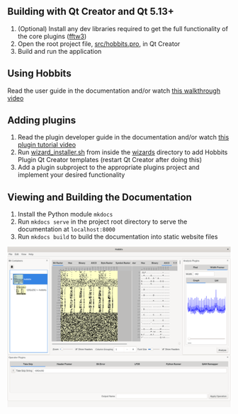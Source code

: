 ## Building with Qt Creator and Qt 5.13+
1. (Optional) Install any dev libraries required to get the full functionality
of the core plugins ([fftw3](http://www.fftw.org/download.html))
2. Open the root project file, [src/hobbits.pro](src/hobbits.pro), in Qt Creator
3. Build and run the application

## Using Hobbits
Read the user guide in the documentation and/or watch
[this walkthrough video](https://youtu.be/6ygkhze36qM)

## Adding plugins
1. Read the plugin developer guide in the documentation and/or watch
[this plugin tutorial video](https://youtu.be/Dg3vknwLO74)
2. Run [wizard_installer.sh](wizards/wizard_installer.sh) from inside the
[wizards](wizards) directory to add Hobbits Plugin Qt Creator templates (restart
Qt Creator after doing this)
3. Add a plugin subproject to the appropriate plugins project and implement your
desired functionality

## Viewing and Building the Documentation
1. Install the Python module `mkdocs`
2. Run `mkdocs serve` in the project root directory to serve the documentation
at `localhost:8000`
3. Run `mkdocs build` to build the documentation into static website files

![Screenshot of the Hobbits GUI](docs/hobbits_screenshot.png)